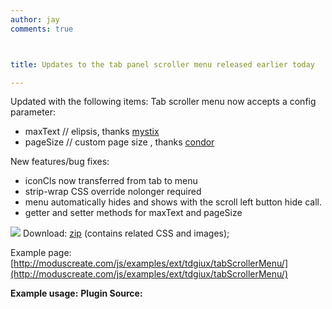 ```yaml
---
author: jay
comments: true



title: Updates to the tab panel scroller menu released earlier today

---
```


Updated with the following items:
Tab scroller menu now accepts a config parameter:

+ maxText // elipsis, thanks [mystix](http://extjs.com/forum/showthread.php?p=274744#post274744)
+ pageSize // custom page size , thanks [condor](http://extjs.com/forum/showthread.php?p=274649#post274649)

New features/bug fixes:
+ iconCls now transferred from tab to menu
+ strip-wrap CSS override nolonger required
+ menu automatically hides and shows with the scroll left button hide call.
+ getter and setter methods for maxText and pageSize

[![](http://moduscreate.com/img/screencasts/2009-01-16_1559.png)](http://moduscreate.com/js/examples/ext/tdgiux/tabScrollerMenu/)
Download: [zip](http://moduscreate.com/js/examples/ext/tdgiux/tabScrollerMenu/tabScrollerMenu.zip) (contains related CSS and images);

Example page: [http://moduscreate.com/js/examples/ext/tdgiux/tabScrollerMenu/](http://moduscreate.com/js/examples/ext/tdgiux/tabScrollerMenu/)

**Example usage:**
**Plugin Source:**

